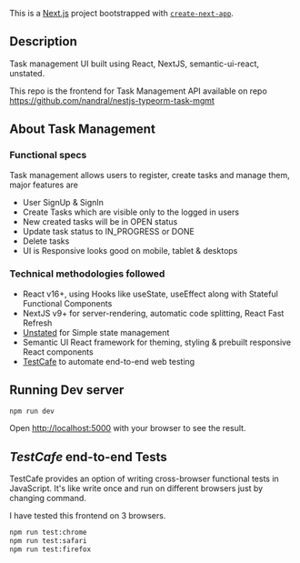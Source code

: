 This is a [Next.js](https://nextjs.org/) project bootstrapped with [`create-next-app`](https://github.com/vercel/next.js/tree/canary/packages/create-next-app).

## Description

Task management UI built using React, NextJS, semantic-ui-react, unstated.

This repo is the frontend for Task Management API available on repo https://github.com/nandral/nestjs-typeorm-task-mgmt

## About Task Management


### Functional specs

Task management allows users to register, create tasks and manage them, major features are

- User SignUp & SignIn
- Create Tasks which are visible only to the logged in users
- New created tasks will be in OPEN status
- Update task status to IN_PROGRESS or DONE
- Delete tasks
- UI is Responsive looks good on mobile, tablet & desktops

### Technical methodologies followed

- React v16+, using Hooks like useState, useEffect along with Stateful Functional Components
- NextJS v9+ for server-rendering, automatic code splitting, React Fast Refresh
- [Unstated](https://github.com/jamiebuilds/unstated) for Simple state management
- Semantic UI React framework for theming, styling & prebuilt responsive React components
- [TestCafe](https://devexpress.github.io/testcafe/) to automate
  end-to-end web testing
  



## Running Dev server

```bash
npm run dev
```

Open [http://localhost:5000](http://localhost:5000) with your browser to see the result.

## _TestCafe_ end-to-end Tests

TestCafe provides an option of writing cross-browser functional tests in JavaScript. It's like write once and run on different browsers just by changing command.

I have tested this frontend on 3 browsers.

```bash
npm run test:chrome
npm run test:safari
npm run test:firefox

```
